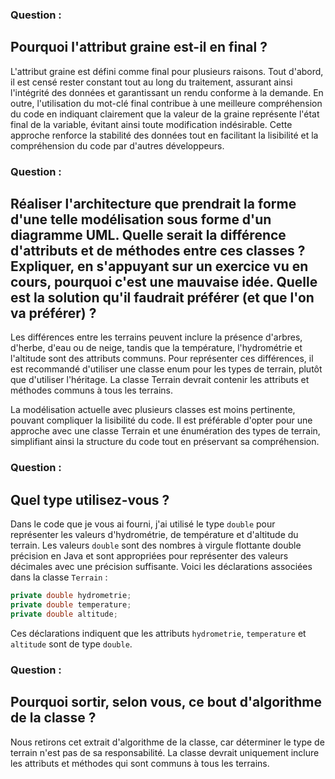 ### Question :
## Pourquoi l'attribut graine est-il en final ?


L'attribut graine est défini comme final pour plusieurs raisons. Tout d'abord, il est censé rester constant tout au long du traitement, assurant ainsi l'intégrité des données et garantissant un rendu conforme à la demande. En outre, l'utilisation du mot-clé final contribue à une meilleure compréhension du code en indiquant clairement que la valeur de la graine représente l'état final de la variable, évitant ainsi toute modification indésirable. Cette approche renforce la stabilité des données tout en facilitant la lisibilité et la compréhension du code par d'autres développeurs.

### Question : 
## Réaliser l'architecture que prendrait la forme d'une telle modélisation sous forme d'un diagramme UML. Quelle serait la différence d'attributs et de méthodes entre ces classes ? Expliquer, en s'appuyant sur un exercice vu en cours, pourquoi c'est une mauvaise idée. Quelle est la solution qu'il faudrait préférer (et que l'on va préférer) ?

Les différences entre les terrains peuvent inclure la présence d'arbres, d'herbe, d'eau ou de neige, tandis que la température, l'hydrométrie et l'altitude sont des attributs communs. Pour représenter ces différences, il est recommandé d'utiliser une classe enum pour les types de terrain, plutôt que d'utiliser l'héritage. La classe Terrain devrait contenir les attributs et méthodes communs à tous les terrains.

La modélisation actuelle avec plusieurs classes est moins pertinente, pouvant compliquer la lisibilité du code. Il est préférable d'opter pour une approche avec une classe Terrain et une énumération des types de terrain, simplifiant ainsi la structure du code tout en préservant sa compréhension.

### Question : 
## Quel type utilisez-vous ?

Dans le code que je vous ai fourni, j'ai utilisé le type `double` pour représenter les valeurs d'hydrométrie,
de température et d'altitude du terrain. Les valeurs `double` sont des nombres à virgule flottante double 
précision en Java et sont appropriées pour représenter des valeurs décimales avec une précision suffisante.
Voici les déclarations associées dans la classe `Terrain` :

```java
private double hydrometrie;
private double temperature;
private double altitude;
```

Ces déclarations indiquent que les attributs `hydrometrie`, `temperature` et `altitude` sont de type `double`. 

### Question : 
## Pourquoi sortir, selon vous, ce bout d'algorithme de la classe ?

Nous retirons cet extrait d'algorithme de la classe, car déterminer le type de terrain n'est pas de sa responsabilité. La classe devrait uniquement inclure 
les attributs et méthodes qui sont communs à tous les terrains.

